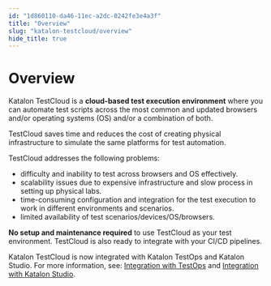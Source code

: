 ```yaml
---
id: "1d860110-da46-11ec-a2dc-0242fe3e4a3f"
title: "Overview"
slug: "katalon-testcloud/overview"
hide_title: true
---
```

  

# <a id="id" class="anchor_top_offset"/><a id="ariaid-title1" class="anchor_top_offset"/>Overview

  
    
<p xmlns="http://www.w3.org/1999/xhtml" className="p">Katalon TestCloud is a <strong className="ph b">cloud-based test execution     environment</strong> where you can automate test scripts across the   most common and updated browsers and/or operating systems (OS)   and/or a combination of both.</p> 
    
<p xmlns="http://www.w3.org/1999/xhtml" className="p">TestCloud saves time and reduces the cost of creating physical   infrastructure to simulate the same platforms for test   automation.</p> 
    
<p xmlns="http://www.w3.org/1999/xhtml" className="p">TestCloud addresses the following problems:</p> 
    
<ul xmlns="http://www.w3.org/1999/xhtml" className="ul">   <li className="li">difficulty and inability to test across browsers and OS     effectively.</li>   <li className="li">scalability issues due to expensive infrastructure and slow     process in setting up physical labs.</li>   <li className="li">time-consuming configuration and integration for the test     execution to work in different environments and scenarios.</li>   <li className="li">limited availability of test     scenarios/devices/OS/browsers.</li> </ul> 
    
<p xmlns="http://www.w3.org/1999/xhtml" className="p">   <strong className="ph b">No setup and maintenance required</strong> to use   TestCloud as your test environment. TestCloud is also ready to   integrate with your CI/CD pipelines.</p> 
    
<p xmlns="http://www.w3.org/1999/xhtml" className="p">Katalon TestCloud is now integrated with Katalon TestOps and   Katalon Studio. For more information, see: <a className="xref j-external-link" href="https://docs.katalon.com/katalon-testcloud/docs/integrate-testcloud-with-testops.html" target="_blank">Integration     with TestOps</a> and <a className="xref j-external-link" href="https://docs.katalon.com/katalon-studio/docs/testcloud-integration.html" target="_blank">Integration     with Katalon Studio</a>.</p> 
  

